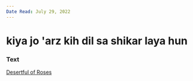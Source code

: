 ```yaml
---
Date Read: July 29, 2022
---
```


# kiya jo 'arz kih dil sa shikar laya hun

### Text
[Desertful of Roses](http://www.columbia.edu/itc/mealac/pritchett/00garden/03c/0313/index_0313.html)

